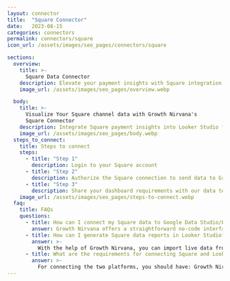 ```yaml
---
layout: connector
title:  "Square Connector"
date:   2023-08-15
categories: connectors
permalink: connectors/square
icon_url: /assets/images/seo_pages/connectors/square

sections:
  overview:
    title: >-
      Square Data Connector
    description: Elevate your payment insights with Square integration. Seamlessly merge payment data from Square with Looker Studio's analytical capabilities, unlocking insights that drive payment strategies, transaction analysis, and operational excellence.
    image_url: /assets/images/seo_pages/overview.webp

  body:
    title: >-
      Visualize Your Square channel data with Growth Nirvana's
      Square Connector
    description: Integrate Square payment insights into Looker Studio for comprehensive payment analytics that guide your transactional strategies.
    image_url: /assets/images/seo_pages/body.webp
  steps_to_connect:
    title: Steps to connect
    steps:
      - title: "Step 1"
        description: Login to your Square account
      - title: "Step 2"
        description: Authorize the Square connection to send data to Growth Nirvana
      - title: "Step 3"
        description: Share your dashboard requirements with our data team. We will build the report for you.
    image_url: /assets/images/seo_pages/steps-to-connect.webp
  faq:
    title: FAQs
    questions:
      - title: How can I connect my Square data to Google Data Studio/Looker Studio?
        answer: Growth Nirvana offers a straightforward no-code interface to connect to Square data sources.
      - title: How can I generate Square data reports in Looker Studio?
        answer: >-
          With the help of Growth Nirvana, you can import live data from Square into Looker Studio. These data can be viewed in charts, tables, and dashboards to generate branded reports that can be shared instantly.
      - title: What are the requirements for connecting Square and Looker Studio?
        answer: >-
          For connecting the two platforms, you should have: Growth Nirvana Account and Square Ads Account
---
```

